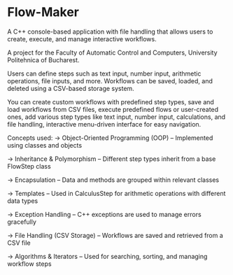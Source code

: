 # Flow-Maker

A C++ console-based application with file handling that allows users to create, execute, and manage interactive workflows.

A project for the Faculty of Automatic Control and Computers, University Politehnica of Bucharest.

Users can define steps such as text input, number input, arithmetic operations, file inputs, and more. Workflows can be saved, loaded, and deleted using a CSV-based storage system.

You can create custom workflows with predefined step types, save and load workflows from CSV files, execute predefined flows or user-created ones, add various step types like text input, number input, calculations, and file handling, interactive menu-driven interface for easy navigation.

Concepts used:
-> Object-Oriented Programming (OOP) – Implemented using classes and objects

-> Inheritance & Polymorphism – Different step types inherit from a base FlowStep class

-> Encapsulation – Data and methods are grouped within relevant classes

-> Templates – Used in CalculusStep for arithmetic operations with different data types

-> Exception Handling – C++ exceptions are used to manage errors gracefully

-> File Handling (CSV Storage) – Workflows are saved and retrieved from a CSV file

-> Algorithms & Iterators – Used for searching, sorting, and managing workflow steps
